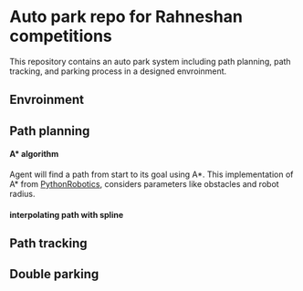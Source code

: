 # Auto park repo for Rahneshan competitions
This repository contains an auto park system including path planning, path tracking, and parking process in a designed envroinment.

## Envroinment

## Path planning

#### A* algorithm
Agent will find a path from start to its goal using A*. This implementation of A* from [PythonRobotics](https://pythonrobotics.readthedocs.io/en/latest/modules/path_planning.html), considers parameters like obstacles and robot radius.

#### interpolating path with spline

## Path tracking

## Double parking
